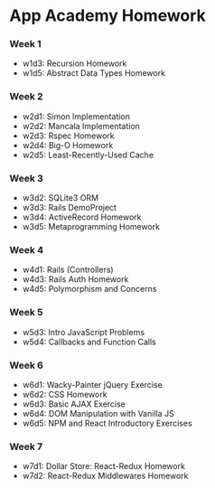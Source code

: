 # App Academy Homework

### Week 1
+ w1d3: Recursion Homework
+ w1d5: Abstract Data Types Homework

### Week 2
+ w2d1: Simon Implementation
+ w2d2: Mancala Implementation
+ w2d3: Rspec Homework
+ w2d4: Big-O Homework
+ w2d5: Least-Recently-Used Cache

### Week 3
+ w3d2: SQLite3 ORM
+ w3d3: Rails DemoProject
+ w3d4: ActiveRecord Homework 
+ w3d5: Metaprogramming Homework

### Week 4
+ w4d1: Rails (Controllers)
+ w4d3: Rails Auth Homework
+ w4d5: Polymorphism and Concerns

### Week 5
+ w5d3: Intro JavaScript Problems
+ w5d4: Callbacks and Function Calls

### Week 6
+ w6d1: Wacky-Painter jQuery Exercise
+ w6d2: CSS Homework
+ w6d3: Basic AJAX Exercise
+ w6d4: DOM Manipulation with Vanilla JS
+ w6d5: NPM and React Introductory Exercises

### Week 7
+ w7d1: Dollar Store: React-Redux Homework
+ w7d2: React-Redux Middlewares Homework
